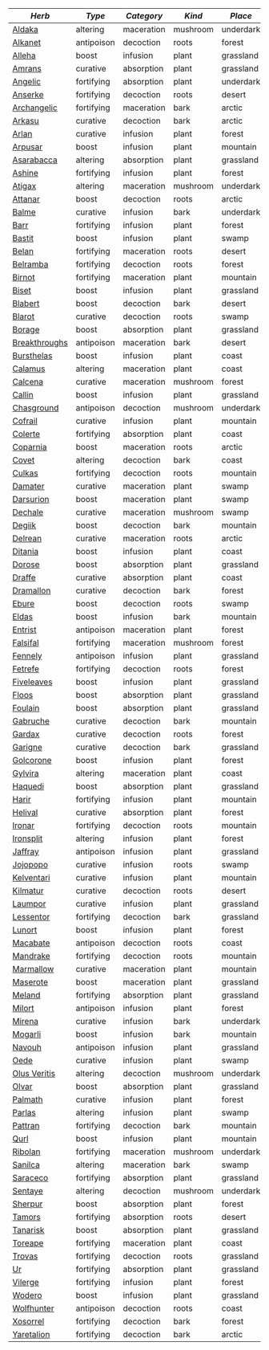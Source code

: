 
|*Herb*|*Type*|*Category*|*Kind*|*Place*|*Price*|
|---|---|---|---|---|---|
|[Aldaka](https://www.aidedd.org/dnd/herbes.php?vo=aldaka)|altering|maceration|mushroom|underdark|100G
|[Alkanet](https://www.aidedd.org/dnd/herbes.php?vo=alkanet)|antipoison|decoction|roots|forest|50G
|[Alleha](https://www.aidedd.org/dnd/herbes.php?vo=alleha)|boost|infusion|plant|grassland|30G
|[Amrans](https://www.aidedd.org/dnd/herbes.php?vo=amrans)|curative|absorption|plant|grassland|5G
|[Angelic](https://www.aidedd.org/dnd/herbes.php?vo=angelic)|fortifying|absorption|plant|underdark|10G
|[Anserke](https://www.aidedd.org/dnd/herbes.php?vo=anserke)|fortifying|decoction|roots|desert|50G
|[Archangelic](https://www.aidedd.org/dnd/herbes.php?vo=archangelic)|fortifying|maceration|bark|arctic|75G
|[Arkasu](https://www.aidedd.org/dnd/herbes.php?vo=arkasu)|curative|decoction|bark|arctic|15G
|[Arlan](https://www.aidedd.org/dnd/herbes.php?vo=arlan)|curative|infusion|plant|forest|10G
|[Arpusar](https://www.aidedd.org/dnd/herbes.php?vo=arpusar)|boost|infusion|plant|mountain|30G
|[Asarabacca](https://www.aidedd.org/dnd/herbes.php?vo=asarabacca)|altering|absorption|plant|grassland|10G
|[Ashine](https://www.aidedd.org/dnd/herbes.php?vo=ashine)|fortifying|infusion|plant|forest|30G
|[Atigax](https://www.aidedd.org/dnd/herbes.php?vo=atigax)|altering|maceration|mushroom|underdark|100G
|[Attanar](https://www.aidedd.org/dnd/herbes.php?vo=attanar)|boost|decoction|roots|arctic|50G
|[Balme](https://www.aidedd.org/dnd/herbes.php?vo=balme)|curative|infusion|bark|underdark|20G
|[Barr](https://www.aidedd.org/dnd/herbes.php?vo=barr)|fortifying|infusion|plant|forest|30G
|[Bastit](https://www.aidedd.org/dnd/herbes.php?vo=bastit)|boost|infusion|plant|swamp|30G
|[Belan](https://www.aidedd.org/dnd/herbes.php?vo=belan)|fortifying|maceration|roots|desert|75G
|[Belramba](https://www.aidedd.org/dnd/herbes.php?vo=belramba)|fortifying|decoction|roots|forest|50G
|[Birnot](https://www.aidedd.org/dnd/herbes.php?vo=birnot)|fortifying|maceration|plant|mountain|75G
|[Biset](https://www.aidedd.org/dnd/herbes.php?vo=biset)|boost|infusion|plant|grassland|30G
|[Blabert](https://www.aidedd.org/dnd/herbes.php?vo=blabert)|boost|decoction|bark|desert|50G
|[Blarot](https://www.aidedd.org/dnd/herbes.php?vo=blarot)|curative|decoction|roots|swamp|20G
|[Borage](https://www.aidedd.org/dnd/herbes.php?vo=borage)|boost|absorption|plant|grassland|10G
|[Breakthroughs](https://www.aidedd.org/dnd/herbes.php?vo=breakthroughs)|antipoison|maceration|bark|desert|75G
|[Bursthelas](https://www.aidedd.org/dnd/herbes.php?vo=bursthelas)|boost|infusion|plant|coast|30G
|[Calamus](https://www.aidedd.org/dnd/herbes.php?vo=calamus)|altering|maceration|plant|coast|100G
|[Calcena](https://www.aidedd.org/dnd/herbes.php?vo=calcena)|curative|maceration|mushroom|forest|75G
|[Callin](https://www.aidedd.org/dnd/herbes.php?vo=callin)|boost|infusion|plant|grassland|30G
|[Chasground](https://www.aidedd.org/dnd/herbes.php?vo=chasground)|antipoison|decoction|mushroom|underdark|50G
|[Cofrail](https://www.aidedd.org/dnd/herbes.php?vo=cofrail)|curative|infusion|plant|mountain|20G
|[Colerte](https://www.aidedd.org/dnd/herbes.php?vo=colerte)|fortifying|absorption|plant|coast|10G
|[Coparnia](https://www.aidedd.org/dnd/herbes.php?vo=coparnia)|boost|maceration|roots|arctic|75G
|[Covet](https://www.aidedd.org/dnd/herbes.php?vo=covet)|altering|decoction|bark|coast|50G
|[Culkas](https://www.aidedd.org/dnd/herbes.php?vo=culkas)|fortifying|decoction|roots|mountain|50G
|[Damater](https://www.aidedd.org/dnd/herbes.php?vo=damater)|curative|maceration|plant|swamp|30G
|[Darsurion](https://www.aidedd.org/dnd/herbes.php?vo=darsurion)|boost|maceration|plant|swamp|75G
|[Dechale](https://www.aidedd.org/dnd/herbes.php?vo=dechale)|curative|maceration|mushroom|swamp|30G
|[Degiik](https://www.aidedd.org/dnd/herbes.php?vo=degiik)|boost|decoction|bark|mountain|50G
|[Delrean](https://www.aidedd.org/dnd/herbes.php?vo=delrean)|curative|maceration|roots|arctic|30G
|[Ditania](https://www.aidedd.org/dnd/herbes.php?vo=ditania)|boost|infusion|plant|coast|30G
|[Dorose](https://www.aidedd.org/dnd/herbes.php?vo=dorose)|boost|absorption|plant|grassland|10G
|[Draffe](https://www.aidedd.org/dnd/herbes.php?vo=draffe)|curative|absorption|plant|coast|5G
|[Dramallon](https://www.aidedd.org/dnd/herbes.php?vo=dramallon)|curative|decoction|bark|forest|20G
|[Ebure](https://www.aidedd.org/dnd/herbes.php?vo=ebure)|boost|decoction|roots|swamp|50G
|[Eldas](https://www.aidedd.org/dnd/herbes.php?vo=eldas)|boost|infusion|bark|mountain|30G
|[Entrist](https://www.aidedd.org/dnd/herbes.php?vo=entrist)|antipoison|maceration|plant|forest|75G
|[Falsifal](https://www.aidedd.org/dnd/herbes.php?vo=falsifal)|fortifying|maceration|mushroom|forest|75G
|[Fennely](https://www.aidedd.org/dnd/herbes.php?vo=fennely)|antipoison|infusion|plant|grassland|30G
|[Fetrefe](https://www.aidedd.org/dnd/herbes.php?vo=fetrefe)|fortifying|decoction|roots|forest|50G
|[Fiveleaves](https://www.aidedd.org/dnd/herbes.php?vo=fiveleaves)|boost|infusion|plant|grassland|30G
|[Floos](https://www.aidedd.org/dnd/herbes.php?vo=floos)|boost|absorption|plant|grassland|10G
|[Foulain](https://www.aidedd.org/dnd/herbes.php?vo=foulain)|boost|absorption|plant|grassland|10G
|[Gabruche](https://www.aidedd.org/dnd/herbes.php?vo=gabruche)|curative|decoction|bark|mountain|50G
|[Gardax](https://www.aidedd.org/dnd/herbes.php?vo=gardax)|curative|decoction|roots|forest|20G
|[Garigne](https://www.aidedd.org/dnd/herbes.php?vo=garigne)|curative|decoction|bark|grassland|15G
|[Golcorone](https://www.aidedd.org/dnd/herbes.php?vo=golcorone)|boost|infusion|plant|forest|30G
|[Gylvira](https://www.aidedd.org/dnd/herbes.php?vo=gylvira)|altering|maceration|plant|coast|75G
|[Haquedi](https://www.aidedd.org/dnd/herbes.php?vo=haquedi)|boost|absorption|plant|grassland|10G
|[Harir](https://www.aidedd.org/dnd/herbes.php?vo=harir)|fortifying|infusion|plant|mountain|30G
|[Helival](https://www.aidedd.org/dnd/herbes.php?vo=helival)|curative|absorption|plant|forest|5G
|[Ironar](https://www.aidedd.org/dnd/herbes.php?vo=ironar)|fortifying|decoction|roots|mountain|25G
|[Ironsplit](https://www.aidedd.org/dnd/herbes.php?vo=ironsplit)|altering|infusion|plant|forest|30G
|[Jaffray](https://www.aidedd.org/dnd/herbes.php?vo=jaffray)|antipoison|infusion|plant|grassland|30G
|[Jojopopo](https://www.aidedd.org/dnd/herbes.php?vo=jojopopo)|curative|infusion|roots|swamp|20G
|[Kelventari](https://www.aidedd.org/dnd/herbes.php?vo=kelventari)|curative|infusion|plant|mountain|10G
|[Kilmatur](https://www.aidedd.org/dnd/herbes.php?vo=kilmatur)|curative|decoction|roots|desert|20G
|[Laumpor](https://www.aidedd.org/dnd/herbes.php?vo=laumpor)|curative|infusion|plant|grassland|10G
|[Lessentor](https://www.aidedd.org/dnd/herbes.php?vo=lessentor)|fortifying|decoction|bark|grassland|50G
|[Lunort](https://www.aidedd.org/dnd/herbes.php?vo=lunort)|boost|infusion|plant|forest|30G
|[Macabate](https://www.aidedd.org/dnd/herbes.php?vo=macabate)|antipoison|decoction|roots|coast|50G
|[Mandrake](https://www.aidedd.org/dnd/herbes.php?vo=mandrake)|fortifying|decoction|roots|mountain|50G
|[Marmallow](https://www.aidedd.org/dnd/herbes.php?vo=marmallow)|curative|maceration|plant|mountain|75G
|[Maserote](https://www.aidedd.org/dnd/herbes.php?vo=maserote)|boost|maceration|plant|grassland|75G
|[Meland](https://www.aidedd.org/dnd/herbes.php?vo=meland)|fortifying|absorption|plant|grassland|10G
|[Milort](https://www.aidedd.org/dnd/herbes.php?vo=milort)|antipoison|infusion|plant|forest|30G
|[Mirena](https://www.aidedd.org/dnd/herbes.php?vo=mirena)|curative|infusion|bark|underdark|10G
|[Mogarli](https://www.aidedd.org/dnd/herbes.php?vo=mogarli)|boost|infusion|bark|mountain|30G
|[Navouh](https://www.aidedd.org/dnd/herbes.php?vo=navouh)|antipoison|infusion|plant|grassland|30G
|[Oede](https://www.aidedd.org/dnd/herbes.php?vo=oede)|curative|infusion|plant|swamp|30G
|[Olus Veritis](https://www.aidedd.org/dnd/herbes.php?vo=olus-veritis)|altering|decoction|mushroom|underdark|100G
|[Olvar](https://www.aidedd.org/dnd/herbes.php?vo=olvar)|boost|absorption|plant|grassland|10G
|[Palmath](https://www.aidedd.org/dnd/herbes.php?vo=palmath)|curative|infusion|plant|forest|30G
|[Parlas](https://www.aidedd.org/dnd/herbes.php?vo=parlas)|altering|infusion|plant|swamp|30G
|[Pattran](https://www.aidedd.org/dnd/herbes.php?vo=pattran)|fortifying|decoction|bark|mountain|50G
|[Qurl](https://www.aidedd.org/dnd/herbes.php?vo=qurl)|boost|infusion|plant|mountain|30G
|[Ribolan](https://www.aidedd.org/dnd/herbes.php?vo=ribolan)|fortifying|maceration|mushroom|underdark|75G
|[Sanilca](https://www.aidedd.org/dnd/herbes.php?vo=sanilca)|altering|maceration|bark|swamp|100G
|[Saraceco](https://www.aidedd.org/dnd/herbes.php?vo=saraceco)|fortifying|absorption|plant|grassland|10G
|[Sentaye](https://www.aidedd.org/dnd/herbes.php?vo=sentaye)|altering|decoction|mushroom|underdark|50G
|[Sherpur](https://www.aidedd.org/dnd/herbes.php?vo=sherpur)|boost|absorption|plant|forest|10G
|[Tamors](https://www.aidedd.org/dnd/herbes.php?vo=tamors)|fortifying|absorption|roots|desert|10G
|[Tanarisk](https://www.aidedd.org/dnd/herbes.php?vo=tanarisk)|boost|absorption|plant|grassland|10G
|[Toreape](https://www.aidedd.org/dnd/herbes.php?vo=toreape)|fortifying|maceration|plant|coast|75G
|[Trovas](https://www.aidedd.org/dnd/herbes.php?vo=trovas)|fortifying|decoction|roots|grassland|50G
|[Ur](https://www.aidedd.org/dnd/herbes.php?vo=ur)|fortifying|absorption|plant|grassland|10G
|[Vilerge](https://www.aidedd.org/dnd/herbes.php?vo=vilerge)|fortifying|infusion|plant|forest|10G
|[Wodero](https://www.aidedd.org/dnd/herbes.php?vo=wodero)|boost|infusion|plant|grassland|30G
|[Wolfhunter](https://www.aidedd.org/dnd/herbes.php?vo=wolfhunter)|antipoison|decoction|roots|coast|50G
|[Xosorrel](https://www.aidedd.org/dnd/herbes.php?vo=xosorrel)|fortifying|decoction|bark|forest|50G
|[Yaretalion](https://www.aidedd.org/dnd/herbes.php?vo=yaretalion)|fortifying|decoction|bark|arctic|50G